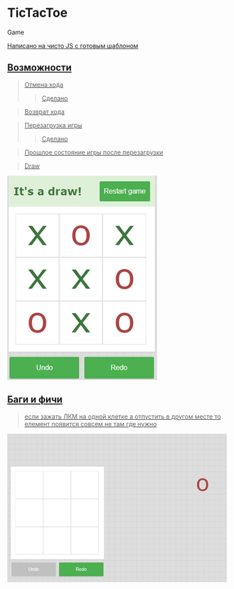 # TicTacToe #

Game

<a href = "https://jsfiddle.net/Maximuson/Lp8z1gtf/" />

Написано на чисто JS с готовым шаблоном



## Возможности ##

>Отмена хода
>>Сделано

>Возврат хода

>Перезагрузка игры
>>Сделано

>Прошлое состояние игры после перезагрузки

> Draw

<img src = "res/Draw.png" />


## Баги и фичи ##

>если зажать  ЛКМ на одной клетке а отпустить в другом месте то елемент появится совсем не там где нужно

<img src = "res/bag.png" />




